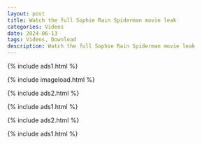```yaml
---
layout: post
title: Watch the full Sophie Rain Spiderman movie leak
categories: Videos
date: 2024-06-13
tags: Videos, Download
description: Watch the full Sophie Rain Spiderman movie leak
---
```

{% include ads1.html %}

{% include imageload.html %}

{% include ads2.html %}

{% include ads1.html %}

{% include ads2.html %}

{% include ads1.html %}
